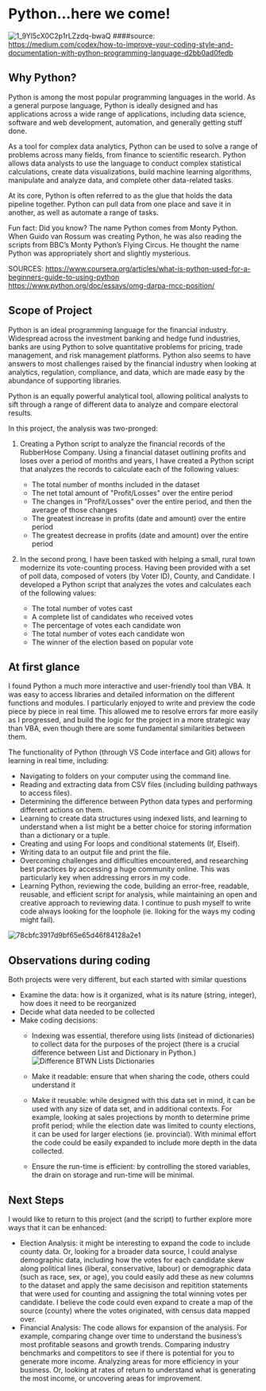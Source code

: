 # Python...here we come!

![1_9Yl5cX0C2p1rLZzdq-bwaQ](https://user-images.githubusercontent.com/115101031/201499189-e2a30f97-a10f-4d77-9d1d-b20df82cdf92.png)
####source: https://medium.com/codex/how-to-improve-your-coding-style-and-documentation-with-python-programming-language-d2bb0ad0fedb 

## Why Python?

Python is among the most popular programming languages in the world. As a general purpose language, Python is ideally designed and has applications across a wide range of applications, including data science, software and web development, automation, and generally getting stuff done.

As a tool for complex data analytics, Python can be used to solve a range of problems across many fields, from finance to scientific research. Python allows data analysts to use the language to conduct complex statistical calculations, create data visualizations, build machine learning algorithms, manipulate and analyze data, and complete other data-related tasks.

At its core, Python is often referred to as the glue that holds the data pipeline together. Python can pull data from one place and save it in another, as well as automate a range of tasks.

Fun fact: Did you know? The name Python comes from Monty Python. When Guido van Rossum was creating Python, he was also reading the scripts from BBC’s Monty Python’s Flying Circus. He thought the name Python was appropriately short and slightly mysterious.

SOURCES: 
https://www.coursera.org/articles/what-is-python-used-for-a-beginners-guide-to-using-python
https://www.python.org/doc/essays/omg-darpa-mcc-position/

## Scope of Project

Python is an ideal programming language for the financial industry. Widespread across the investment banking and hedge fund industries, banks are using Python to solve quantitative problems for pricing, trade management, and risk management platforms. Python also seems to have answers to most challenges raised by the financial industry when looking at analytics, regulation, compliance, and data, which are made easy by the abundance of supporting libraries. 

Python is an equally powerful analytical tool, allowing political analysts to sift through a range of different data to analyze and compare electoral results.

In this project, the analysis was two-pronged:
1) Creating a Python script to analyze the financial records of the RubberHose Company. Using a financial dataset outlining profits and loses over a period of months and years, I have created a Python script that analyzes the records to calculate each of the following values:
    * The total number of months included in the dataset
    * The net total amount of "Profit/Losses" over the entire period
    * The changes in "Profit/Losses" over the entire period, and then the average of those changes
    * The greatest increase in profits (date and amount) over the entire period
    * The greatest decrease in profits (date and amount) over the entire period
    
2) In the second prong, I have been tasked with helping a small, rural town modernize its vote-counting process.  Having been provided with a set of poll data, composed of voters (by Voter ID), County, and Candidate. I developed a Python script that analyzes the votes and calculates each of the following values:
    * The total number of votes cast
    * A complete list of candidates who received votes
    * The percentage of votes each candidate won
    * The total number of votes each candidate won
    * The winner of the election based on popular vote

## At first glance

I found Python a much more interactive and user-friendly tool than VBA.  It was easy to access libraries and detailed information on the different functions and modules.  I particularly enjoyed to write and preview the code piece by piece in real time.  This allowed me to resolve errors far more easily as I progressed, and build the logic for the project in a more strategic way than VBA, even though there are some fundamental similarities between them.

The functionality of Python (through VS Code interface and Git) allows for learning in real time, including:
* Navigating to folders on your computer using the command line.
* Reading and extracting data from CSV files (including building pathways to access files).
* Determining the difference between Python data types and performing different actions on them.
* Learning to create data structures using indexed lists, and learning to understand when a list might be a better choice for storing information than a dictionary or a tuple.  
* Creating and using For loops and conditional statements (If, Elseif).
* Writing data to an output file and print the file.
* Overcoming challenges and difficulties encountered, and researching best practices by accessing a huge community online.  This was particularly key when addressing errors in my code.
* Learning Python, reviewing the code, building an error-free, readable, reusable, and efficient script for analysis, while maintaining an open and creative approach to reviewing data.  I continue to push myself to write code always looking for the loophole (ie. lloking for the ways my coding might fail).

![78cbfc3917d9bf65e65d46f84128a2e1](https://user-images.githubusercontent.com/115101031/201499198-a127d470-53ee-45f1-9305-b4f8c2e96cfe.jpeg)

## Observations during coding

Both projects were very different, but each started with similar questions
* Examine the data: how is it organized, what is its nature (string, integer), how does it need to be reorganized
* Decide what data needed to be collected
* Make coding decisions: 
    * Indexing was essential, therefore using lists (instead of dictionaries) to collect data for the purposes of the project (there is a crucial difference between List and Dictionary in Python.)
            ![Difference BTWN Lists   Dictionaries](https://user-images.githubusercontent.com/115101031/201499210-d1a398e0-76ba-458b-bf36-57633b4a3cfa.jpg)
            
    * Make it readable: ensure that when sharing the code, others could understand it
    * Make it reusable: while designed with this data set in mind, it can be used with any size of data set, and in additional contexts.  For example, looking at sales projections by month to determine prime profit period; while the election date was limited to county elections, it can be used for larger elections (ie. provincial).  With minimal effort the code could be easily expanded to include more depth in the data collected.
    * Ensure the run-time is efficient: by controlling the stored variables, the drain on storage and run-time will be minimal.

## Next Steps

I would like to return to this project (and the script) to further explore more ways that it can be enhanced:
* Election Analysis: it might be interesting to expand the code to include county data.  Or, looking for a broader data source, I could analyse demographic data, including how the votes for each candidate skew along political lines (liberal, conservative, labour) or demographic data (such as race, sex, or age), you could easily add these as new columns to the dataset and apply the same decisison and repitition statements that were used for counting and assigning the total winning votes per candidate. I believe the code could even expand to create a map of the source (county) where the votes originated, with census data mapped over.
* Financial Analysis: The code allows for expansion of the analysis.  For example, comparing change over time to understand the business’s most profitable seasons and growth trends. Comparing industry benchmarks and competitors to see if there is potential for you to generate more income. Analyzing areas for more efficiency in your business. Or, looking at rates of return to understand what is generating the most income, or uncovering areas for improvement.

